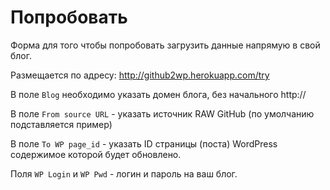 ﻿Попробовать
===========

Форма для того чтобы попробовать загрузить данные напрямую в свой блог.

Размещается по адресу: http://github2wp.herokuapp.com/try

В поле `Blog` необходимо указать домен блога, без начального http://

В поле `From source URL` - указать источник RAW GitHub (по умолчанию подставляется пример)

В поле `To WP page_id` - указать ID страницы (поста) WordPress содержимое 
которой будет обновлено.

Поля `WP Login` и `WP Pwd` - логин и пароль на ваш блог.

